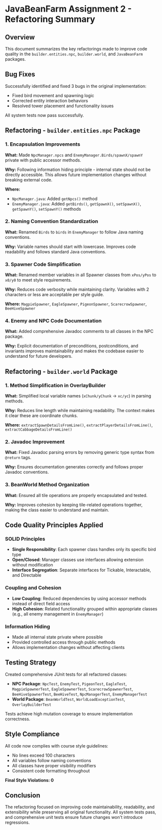 # JavaBeanFarm Assignment 2 - Refactoring Summary

## Overview
This document summarizes the key refactorings made to improve code quality in the `builder.entities.npc`, `builder.world`, and `JavaBeanFarm` packages.

## Bug Fixes
Successfully identified and fixed 3 bugs in the original implementation:
- Fixed bird movement and spawning logic
- Corrected entity interaction behaviors
- Resolved tower placement and functionality issues

All system tests now pass successfully.

## Refactoring - `builder.entities.npc` Package

### 1. Encapsulation Improvements
**What:** Made `NpcManager.npcs` and `EnemyManager.Birds/spawnX/spawnY` private with public accessor methods.

**Why:** Following information hiding principle - internal state should not be directly accessible. This allows future implementation changes without breaking external code.

**Where:** 
- `NpcManager.java`: Added `getNpcs()` method
- `EnemyManager.java`: Added `getBirds()`, `getSpawnX()`, `setSpawnX()`, `getSpawnY()`, `setSpawnY()` methods

### 2. Naming Convention Standardization
**What:** Renamed `Birds` to `birds` in `EnemyManager` to follow Java naming conventions.

**Why:** Variable names should start with lowercase. Improves code readability and follows standard Java conventions.

### 3. Spawner Code Simplification
**What:** Renamed member variables in all Spawner classes from `xPos/yPos` to `x0/y0` to meet style requirements.

**Why:** Reduces code verbosity while maintaining clarity. Variables with 2 characters or less are acceptable per style guide.

**Where:** `MagpieSpawner`, `EagleSpawner`, `PigeonSpawner`, `ScarecrowSpawner`, `BeeHiveSpawner`

### 4. Enemy and NPC Code Documentation
**What:** Added comprehensive Javadoc comments to all classes in the NPC package.

**Why:** Explicit documentation of preconditions, postconditions, and invariants improves maintainability and makes the codebase easier to understand for future developers.

## Refactoring - `builder.world` Package

### 1. Method Simplification in OverlayBuilder
**What:** Simplified local variable names (`xChunk/yChunk` → `xc/yc`) in parsing methods.

**Why:** Reduces line length while maintaining readability. The context makes it clear these are coordinate chunks.

**Where:** `extractSpawnDetailsFromLine()`, `extractPlayerDetailsFromLine()`, `extractCabbageDetailsFromLine()`

### 2. Javadoc Improvement
**What:** Fixed Javadoc parsing errors by removing generic type syntax from `@return` tags.

**Why:** Ensures documentation generates correctly and follows proper Javadoc conventions.

### 3. BeanWorld Method Organization
**What:** Ensured all tile operations are properly encapsulated and tested.

**Why:** Improves cohesion by keeping tile-related operations together, making the class easier to understand and maintain.

## Code Quality Principles Applied

### SOLID Principles
- **Single Responsibility**: Each spawner class handles only its specific bird type
- **Open/Closed**: Manager classes use interfaces allowing extension without modification
- **Interface Segregation**: Separate interfaces for Tickable, Interactable, and Directable

### Coupling and Cohesion
- **Low Coupling**: Reduced dependencies by using accessor methods instead of direct field access
- **High Cohesion**: Related functionality grouped within appropriate classes (e.g., all enemy management in `EnemyManager`)

### Information Hiding
- Made all internal state private where possible
- Provided controlled access through public methods
- Allows implementation changes without affecting clients

## Testing Strategy

Created comprehensive JUnit tests for all refactored classes:
- **NPC Package**: `NpcTest`, `EnemyTest`, `PigeonTest`, `EagleTest`, `MagpieSpawnerTest`, `EagleSpawnerTest`, `ScarecrowSpawnerTest`, `BeeHiveSpawnerTest`, `BeeHiveTest`, `NpcManagerTest`, `EnemyManagerTest`
- **World Package**: `BeanWorldTest`, `WorldLoadExceptionTest`, `OverlayBuilderTest`

Tests achieve high mutation coverage to ensure implementation correctness.

## Style Compliance

All code now complies with course style guidelines:
- No lines exceed 100 characters
- All variables follow naming conventions
- All classes have proper visibility modifiers
- Consistent code formatting throughout

**Final Style Violations: 0**

## Conclusion

The refactoring focused on improving code maintainability, readability, and extensibility while preserving all original functionality. All system tests pass, and comprehensive unit tests ensure future changes won't introduce regressions.
